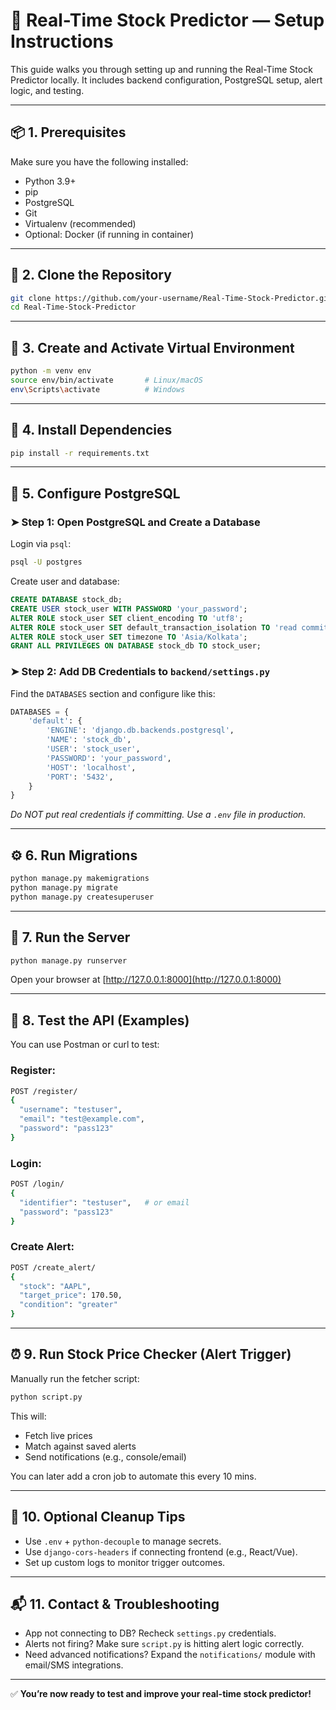 # 🧠 Real-Time Stock Predictor — Setup Instructions

This guide walks you through setting up and running the Real-Time Stock Predictor locally. It includes backend configuration, PostgreSQL setup, alert logic, and testing.

---

## 📦 1. Prerequisites

Make sure you have the following installed:

- Python 3.9+
- pip
- PostgreSQL
- Git
- Virtualenv (recommended)
- Optional: Docker (if running in container)

---

## 📁 2. Clone the Repository

```bash
git clone https://github.com/your-username/Real-Time-Stock-Predictor.git
cd Real-Time-Stock-Predictor
```

---

## 🌱 3. Create and Activate Virtual Environment

```bash
python -m venv env
source env/bin/activate       # Linux/macOS
env\Scripts\activate          # Windows
```

---

## 📜 4. Install Dependencies

```bash
pip install -r requirements.txt
```

---

## 🔐 5. Configure PostgreSQL

### ➤ Step 1: Open PostgreSQL and Create a Database

Login via `psql`:

```bash
psql -U postgres
```

Create user and database:

```sql
CREATE DATABASE stock_db;
CREATE USER stock_user WITH PASSWORD 'your_password';
ALTER ROLE stock_user SET client_encoding TO 'utf8';
ALTER ROLE stock_user SET default_transaction_isolation TO 'read committed';
ALTER ROLE stock_user SET timezone TO 'Asia/Kolkata';
GRANT ALL PRIVILEGES ON DATABASE stock_db TO stock_user;
```

### ➤ Step 2: Add DB Credentials to `backend/settings.py`

Find the `DATABASES` section and configure like this:

```python
DATABASES = {
    'default': {
        'ENGINE': 'django.db.backends.postgresql',
        'NAME': 'stock_db',
        'USER': 'stock_user',
        'PASSWORD': 'your_password',
        'HOST': 'localhost',
        'PORT': '5432',
    }
}
```

*Do NOT put real credentials if committing. Use a `.env` file in production.*

---

## ⚙️ 6. Run Migrations

```bash
python manage.py makemigrations
python manage.py migrate
python manage.py createsuperuser
```

---

## 🚀 7. Run the Server

```bash
python manage.py runserver
```

Open your browser at [http://127.0.0.1:8000](http://127.0.0.1:8000)

---

## 🧪 8. Test the API (Examples)

You can use Postman or curl to test:

### Register:

```bash
POST /register/
{
  "username": "testuser",
  "email": "test@example.com",
  "password": "pass123"
}
```

### Login:

```bash
POST /login/
{
  "identifier": "testuser",   # or email
  "password": "pass123"
}
```

### Create Alert:

```bash
POST /create_alert/
{
  "stock": "AAPL",
  "target_price": 170.50,
  "condition": "greater"
}
```

---

## ⏰ 9. Run Stock Price Checker (Alert Trigger)

Manually run the fetcher script:

```bash
python script.py
```

This will:
- Fetch live prices
- Match against saved alerts
- Send notifications (e.g., console/email)

You can later add a cron job to automate this every 10 mins.

---

## 🧹 10. Optional Cleanup Tips

- Use `.env` + `python-decouple` to manage secrets.
- Use `django-cors-headers` if connecting frontend (e.g., React/Vue).
- Set up custom logs to monitor trigger outcomes.

---

## 📬 11. Contact & Troubleshooting

- App not connecting to DB? Recheck `settings.py` credentials.
- Alerts not firing? Make sure `script.py` is hitting alert logic correctly.
- Need advanced notifications? Expand the `notifications/` module with email/SMS integrations.

---

✅ **You’re now ready to test and improve your real-time stock predictor!**

